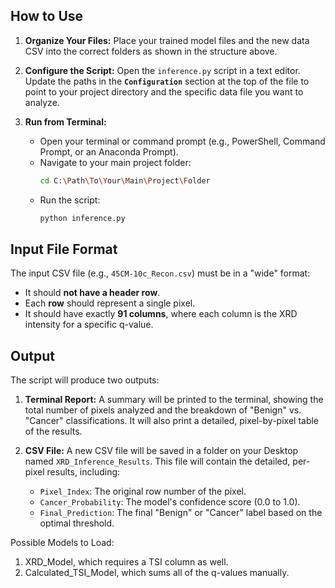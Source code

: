 
## How to Use

1.  **Organize Your Files:** Place your trained model files and the new data CSV into the correct folders as shown in the structure above.

2.  **Configure the Script:** Open the `inference.py` script in a text editor. Update the paths in the **`Configuration`** section at the top of the file to point to your project directory and the specific data file you want to analyze.

3.  **Run from Terminal:**
    *   Open your terminal or command prompt (e.g., PowerShell, Command Prompt, or an Anaconda Prompt).
    *   Navigate to your main project folder:
        ```bash
        cd C:\Path\To\Your\Main\Project\Folder
        ```
    *   Run the script:
        ```bash
        python inference.py
        ```

## Input File Format

The input CSV file (e.g., `45CM-10c_Recon.csv`) must be in a "wide" format:
*   It should **not have a header row**.
*   Each **row** should represent a single pixel.
*   It should have exactly **91 columns**, where each column is the XRD intensity for a specific q-value.

## Output

The script will produce two outputs:

1.  **Terminal Report:** A summary will be printed to the terminal, showing the total number of pixels analyzed and the breakdown of "Benign" vs. "Cancer" classifications. It will also print a detailed, pixel-by-pixel table of the results.

2.  **CSV File:** A new CSV file will be saved in a folder on your Desktop named `XRD_Inference_Results`. This file will contain the detailed, per-pixel results, including:
    *   `Pixel_Index`: The original row number of the pixel.
    *   `Cancer_Probability`: The model's confidence score (0.0 to 1.0).
    *   `Final_Prediction`: The final "Benign" or "Cancer" label based on the optimal threshold.

Possible Models to Load: 
1. XRD_Model, which requires a TSI column as well.
2. Calculated_TSI_Model, which sums all of the q-values manually.
